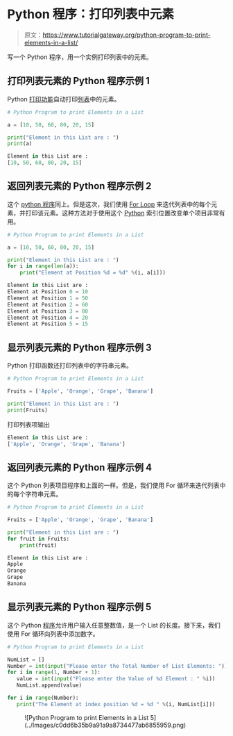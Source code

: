 # Python 程序：打印列表中元素

> 原文：<https://www.tutorialgateway.org/python-program-to-print-elements-in-a-list/>

写一个 Python 程序，用一个实例打印列表中的元素。

## 打印列表元素的 Python 程序示例 1

Python [打印功能](https://www.tutorialgateway.org/python-print-function/)自动打印[列表](https://www.tutorialgateway.org/python-list/)中的元素。

```py
# Python Program to print Elements in a List 

a = [10, 50, 60, 80, 20, 15]

print("Element in this List are : ")
print(a)
```

```py
Element in this List are : 
[10, 50, 60, 80, 20, 15]
```

## 返回列表元素的 Python 程序示例 2

这个 [python 程序](https://www.tutorialgateway.org/python-programming-examples/)同上。但是这次，我们使用 [For Loop](https://www.tutorialgateway.org/python-for-loop/) 来迭代列表中的每个元素，并打印该元素。这种方法对于使用这个 [Python](https://www.tutorialgateway.org/python-tutorial/) 索引位置改变单个项目非常有用。

```py
# Python Program to print Elements in a List 

a = [10, 50, 60, 80, 20, 15]

print("Element in this List are : ")
for i in range(len(a)):
    print("Element at Position %d = %d" %(i, a[i]))
```

```py
Element in this List are : 
Element at Position 0 = 10
Element at Position 1 = 50
Element at Position 2 = 60
Element at Position 3 = 80
Element at Position 4 = 20
Element at Position 5 = 15
```

## 显示列表元素的 Python 程序示例 3

Python 打印函数还打印列表中的字符串元素。

```py
# Python Program to print Elements in a List 

Fruits = ['Apple', 'Orange', 'Grape', 'Banana']

print("Element in this List are : ")
print(Fruits)
```

打印列表项输出

```py
Element in this List are : 
['Apple', 'Orange', 'Grape', 'Banana']
```

## 返回列表元素的 Python 程序示例 4

这个 Python 列表项目程序和上面的一样。但是，我们使用 For 循环来迭代列表中的每个字符串元素。

```py
# Python Program to print Elements in a List 

Fruits = ['Apple', 'Orange', 'Grape', 'Banana']

print("Element in this List are : ")
for fruit in Fruits:
    print(fruit)
```

```py
Element in this List are : 
Apple
Orange
Grape
Banana
```

## 显示列表元素的 Python 程序示例 5

这个 Python [程序](https://www.tutorialgateway.org/python-programming-examples/)允许用户输入任意整数值，是一个 List 的长度。接下来，我们使用 For 循环向列表中添加数字。

 ```py
# Python Program to print Elements in a List 

NumList = []
Number = int(input("Please enter the Total Number of List Elements: "))
for i in range(1, Number + 1):
    value = int(input("Please enter the Value of %d Element : " %i))
    NumList.append(value)

for i in range(Number):
    print("The Element at index position %d = %d " %(i, NumList[i]))
```

<figure class="wp-block-image">![Python Program to print Elements in a List 5](../Images/c0dd6b35b9a91a9a8734477ab6855959.png)</figure>